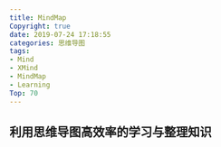 ```yaml
---
title: MindMap
Copyright: true
date: 2019-07-24 17:18:55
categories: 思维导图
tags:
- Mind
- XMind
- MindMap
- Learning
Top: 70
---
```


## 利用思维导图高效率的学习与整理知识